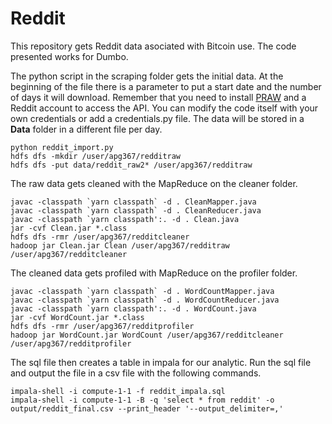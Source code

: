 # Reddit

This repository gets Reddit data asociated with Bitcoin use. The code presented works for Dumbo.

The python script in the scraping folder gets the initial data. At the beginning of the file there is a parameter to put a start date and the number of days it will download. Remember that you need to install [PRAW](https://praw.readthedocs.io/en/latest/) and a Reddit account to access the API. You can modify the code itself with your own credentials or add a credentials.py file. The data will be stored in a **Data** folder in a different file per day. 

```
python reddit_import.py
hdfs dfs -mkdir /user/apg367/redditraw
hdfs dfs -put data/reddit_raw2* /user/apg367/redditraw
```

The raw data gets cleaned with the MapReduce on the cleaner folder. 

```
javac -classpath `yarn classpath` -d . CleanMapper.java
javac -classpath `yarn classpath` -d . CleanReducer.java
javac -classpath `yarn classpath':. -d . Clean.java
jar -cvf Clean.jar *.class
hdfs dfs -rmr /user/apg367/redditcleaner
hadoop jar Clean.jar Clean /user/apg367/redditraw /user/apg367/redditcleaner
```

The cleaned data gets profiled with MapReduce on the profiler folder.

```
javac -classpath `yarn classpath` -d . WordCountMapper.java
javac -classpath `yarn classpath` -d . WordCountReducer.java
javac -classpath `yarn classpath':. -d . WordCount.java
jar -cvf WordCount.jar *.class
hdfs dfs -rmr /user/apg367/redditprofiler
hadoop jar WordCount.jar WordCount /user/apg367/redditcleaner /user/apg367/redditprofiler
```

The sql file then creates a table in impala for our analytic.
Run the sql file and output the file in a csv file with the following commands.

```
impala-shell -i compute-1-1 -f reddit_impala.sql
impala-shell -i compute-1-1 -B -q 'select * from reddit' -o output/reddit_final.csv --print_header '--output_delimiter=,'
```


